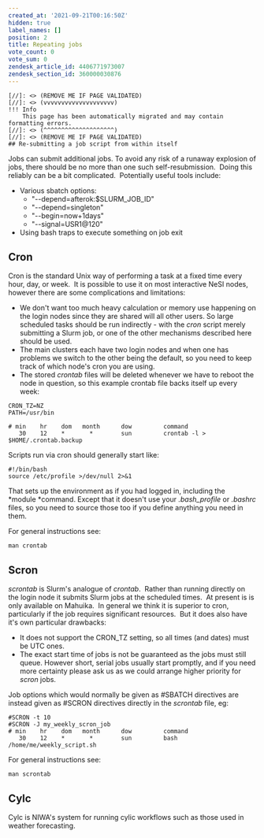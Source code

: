 ```yaml
---
created_at: '2021-09-21T00:16:50Z'
hidden: true
label_names: []
position: 2
title: Repeating jobs
vote_count: 0
vote_sum: 0
zendesk_article_id: 4406771973007
zendesk_section_id: 360000030876
---
```



    [//]: <> (REMOVE ME IF PAGE VALIDATED)
    [//]: <> (vvvvvvvvvvvvvvvvvvvv)
    !!! Info
        This page has been automatically migrated and may contain formatting errors.
    [//]: <> (^^^^^^^^^^^^^^^^^^^^)
    [//]: <> (REMOVE ME IF PAGE VALIDATED)
    ## Re-submitting a job script from within itself

Jobs can submit additional jobs. To avoid any risk of a runaway
explosion of jobs, there should be no more than one such
self-resubmission.  Doing this reliably can be a bit complicated.
 Potentially useful tools include:

-   Various sbatch options:
    -   "--depend=afterok:$SLURM\_JOB\_ID"
    -   "--depend=singleton"
    -   "--begin=now+1days"
    -   "--signal=USR1@120"
-   Using bash traps to execute something on job exit

## Cron

Cron is the standard Unix way of performing a task at a fixed time every
hour, day, or week.  It is possible to use it on most interactive NeSI
nodes, however there are some complications and limitations:

-   We don't want too much heavy calculation or memory use happening on
    the login nodes since they are shared will all other users. So large
    scheduled tasks should be run indirectly - with the *cron* script
    merely submitting a Slurm job, or one of the other mechanisms
    described here should be used.
-   The main clusters each have two login nodes and when one has
    problems we switch to the other being the default, so you need to
    keep track of which node's cron you are using.
-   The stored *crontab* files will be deleted whenever we have to
    reboot the node in question, so this example crontab file backs
    itself up every week:

<!-- -->

    CRON_TZ=NZ
    PATH=/usr/bin

    # min    hr    dom   month      dow         command
       30    12    *       *        sun         crontab -l > $HOME/.crontab.backup

Scripts run via cron should generally start like:

    #!/bin/bash
    source /etc/profile >/dev/null 2>&1

That sets up the environment as if you had logged in, including the
*module *command. Except that it doesn't use your *.bash\_profile* or
*.bashrc* files, so you need to source those too if you define anything
you need in them.

For general instructions see:

    man crontab

## Scron

*scrontab* is Slurm's analogue of *crontab*.  Rather than running
directly on the login node it submits Slurm jobs at the scheduled times.
 At present is is only available on Mahuika.  In general we think it is
superior to cron, particularly if the job requires significant
resources.  But it does also have it's own particular drawbacks:

-   It does not support the CRON\_TZ setting, so all times (and dates)
    must be UTC ones.
-   The exact start time of jobs is not be guaranteed as the jobs must
    still queue. However short, serial jobs usually start promptly, and
    if you need more certainty please ask us as we could arrange higher
    priority for *scron* jobs.

Job options which would normally be given as \#SBATCH directives are
instead given as \#SCRON directives directly in the *scrontab* file, eg:

    #SCRON -t 10
    #SCRON -J my_weekly_scron_job
    # min    hr    dom   month      dow         command
       30    12    *       *        sun         bash /home/me/weekly_script.sh

For general instructions see:

    man scrontab

## Cylc

Cylc is NIWA's system for running cylic workflows such as those used in
weather forecasting. 
